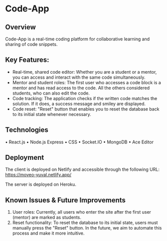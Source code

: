# Code-App

## Overview

Code-App is a real-time coding platform for collaborative learning and sharing of code snippets.

## Key Features:

- Real-time, shared code editor: Whether you are a student or a mentor, you can access and interact with the same code simultaneously.
- Mentor and student roles: The first user who accesses a code block is a mentor and has read access to the code. All the others considered students, who can also edit the code.
- Code tracking: The application checks if the written code matches the solution. If it does, a success message and smiley are displayed.
- Code reset: "Reset" button that enables you to reset the database back to its initial state whenever necessary.

## Technologies

• React.js
• Node.js Express
• CSS
• Socket.IO
• MongoDB
• Ace Editor

## Deployment

The client is deployed on Netlify and accessible through the following URL: https://moveo-yuval.netlify.app/

The server is deployed on Heroku.

## Known Issues & Future Improvements

1. User roles: Currently, all users who enter the site after the first user (mentor) are marked as students.
2. Reset functionality: To reset the database to its initial state, users must manually press the "Reset" button. In the future, we aim to automate this process and make it more intuitive.
